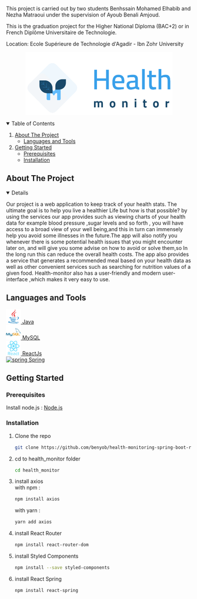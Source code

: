 This project is carried out by two students Benhssain Mohamed Elhabib and Nezha Matraoui under the supervision of Ayoub Benali Amjoud.

This is the graduation project for the Higher National Diploma (BAC+2) or in French Diplôme Universitaire de Technologie.

Location: Ecole Supérieure de Technologie d'Agadir - Ibn Zohr University

<p  align="center">
<img align="center" src='/logo.png' alt="logo" width="400"/>
</p>

<!-- TABLE OF CONTENTS -->
<details open="open">
  <summary>Table of Contents</summary>
  <ol>
    <li>
      <a href="#about-the-project">About The Project</a>
      <ul>
        <li><a href="#languages-and-tools">Languages and Tools</a></li>
      </ul>
    </li>
    <li>
      <a href="#getting-started">Getting Started</a>
      <ul>
        <li><a href="#prerequisites">Prerequisites</a></li>
        <li><a href="#installation">Installation</a></li>
      </ul>
    </li>
  </ol>
</details>

<!-- ABOUT THE PROJECT -->
## About The Project
<details open="open">
<p>Our project is a web application to keep track of your health stats.
The ultimate goal is to help you live a healthier Life
but how is that possible?
by using the services our app provides
such as viewing charts of your health data for example
blood pressure ,sugar levels and so forth , you will have
access to a broad view of your well being,and this in turn can immensely help you avoid some illnesses in the future.The app will also notify you whenever there is some potential health issues that you might encounter later on, and will give you some advise on how to avoid or solve them,so In the long run this can reduce the overall health costs.
The app also provides a service that generates a recommended meal based on your health data as well as other convenient services such as searching for nutrition values of a given food.
Health-monitor also has a user-friendly and modern user-interface ,which makes it very easy to use.
</p>
</details>

## Languages and Tools
<p align="left"> 
  <a href="https://www.java.com" target="_blank"> 
    <img src="https://raw.githubusercontent.com/devicons/devicon/master/icons/java/java-original.svg" alt="java" width="40" height="40"/>
    Java
  </a> <br>
  <a href="https://www.mysql.com/" target="_blank"> 
    <img src="https://raw.githubusercontent.com/devicons/devicon/master/icons/mysql/mysql-original-wordmark.svg" alt="mysql" width="40" height="40"/>
    MySQL<br>
  </a> 
  <a href="https://reactjs.org/" target="_blank"> <img src="https://raw.githubusercontent.com/devicons/devicon/master/icons/react/react-original-wordmark.svg" alt="react" width="40" height="40"/>
  ReactJs<br>
  </a> 
  <a href="https://spring.io/" target="_blank"> <img src="https://www.vectorlogo.zone/logos/springio/springio-icon.svg" alt="spring" width="40" height="40"/> 
   Spring<br>
  </a> 
</p>

## Getting Started
### Prerequisites

Install node.js :
<a href = "https://nodejs.org/en/download/">Node.js</a>
### Installation

1. Clone the repo
   ```sh
   git clone https://github.com/benyob/health-monitoring-spring-boot-reactjs.git
   ```
2. cd to health_monitor folder
   ```sh
   cd health_monitor
   ```
3. install axios<br>
   with npm : 
   ```sh 
   npm install axios
   ```
   with yarn : 
   ```sh 
   yarn add axios
   ```
4. install React Router<br>
   ```sh 
   npm install react-router-dom

   ```
5. install Styled Components<br>
   ```sh 
   npm install --save styled-components
   ```
6. install React Spring<br>
   ```sh 
   npm install react-spring
   ```




